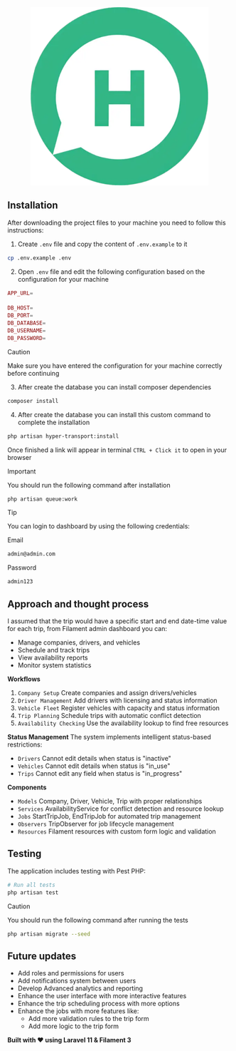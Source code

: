 <p align="center"><img src="public\assets\images\logo.webp" width="400" alt="Hyper Transport Logo"></p> 


## Installation
After downloading the project files to your machine you need to follow this instructions:

1. Create `.env` file and copy the content of `.env.example` to it

```bash
cp .env.example .env
```

2. Open `.env` file and edit the following configuration based on the configuration for your machine

```php
APP_URL=

DB_HOST=
DB_PORT=
DB_DATABASE=
DB_USERNAME=
DB_PASSWORD=
```
> [!CAUTION]
> Make sure you have entered the configuration for your machine correctly before continuing

3. After create the database you can install composer dependencies

```bash
composer install
```

4. After create the database you can install this custom command to complete the installation

```bash
php artisan hyper-transport:install
```

Once finished a link will appear in terminal `CTRL + Click it` to open in your browser

> [!IMPORTANT]
> You should run the following command after installation

```bash
php artisan queue:work
```

> [!TIP]
> You can login to dashboard by using the following credentials:
>
> Email
> ```bash
> admin@admin.com
> ```
> Password
> ```bash
> admin123
> ```

## Approach and thought process

I assumed that the trip would have a specific start and end date-time value for each trip, from Filament admin dashboard you can:

- Manage companies, drivers, and vehicles
- Schedule and track trips
- View availability reports
- Monitor system statistics

__Workflows__

1. `Company Setup` Create companies and assign drivers/vehicles
2. `Driver Management` Add drivers with licensing and status information
3. `Vehicle Fleet` Register vehicles with capacity and status information
4. `Trip Planning` Schedule trips with automatic conflict detection
5. `Availability Checking` Use the availability lookup to find free resources

__Status Management__
The system implements intelligent status-based restrictions:

- `Drivers` Cannot edit details when status is "inactive"
- `Vehicles` Cannot edit details when status is "in_use"
- `Trips` Cannot edit any field when status is "in_progress"

__Components__

- `Models` Company, Driver, Vehicle, Trip with proper relationships
- `Services` AvailabilityService for conflict detection and resource lookup
- `Jobs` StartTripJob, EndTripJob for automated trip management
- `Observers` TripObserver for job lifecycle management
- `Resources` Filament resources with custom form logic and validation

## Testing

The application includes testing with Pest PHP:

```bash
# Run all tests
php artisan test
```
> [!CAUTION]
> You should run the following command after running the tests

```bash
php artisan migrate --seed
```
## Future updates

- Add roles and permissions for users
- Add notifications system between users
- Develop Advanced analytics and reporting
- Enhance the user interface with more interactive features
- Enhance the trip scheduling process with more options
- Enhance the jobs with more features like:
  - Add more validation rules to the trip form
  - Add more logic to the trip form

**Built with ❤️ using Laravel 11 & Filament 3**

